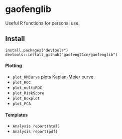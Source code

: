 # gaofenglib
Useful R functions for personal use.

## Install

```
install.packages("devtools")
devtools::install_github("gaofeng21cn/gaofenglib")
```

#### Plotting
- `plot_KMCurve` plots Kaplan-Meier curve.
- `plot_ROC`
- `plot_multiROC`
- `plot_RiskScore`
- `plot_Boxplot`
- `plot_PCA`

#### Templates
- `Analysis report(html)`
- `Analysis report(pdf)`
